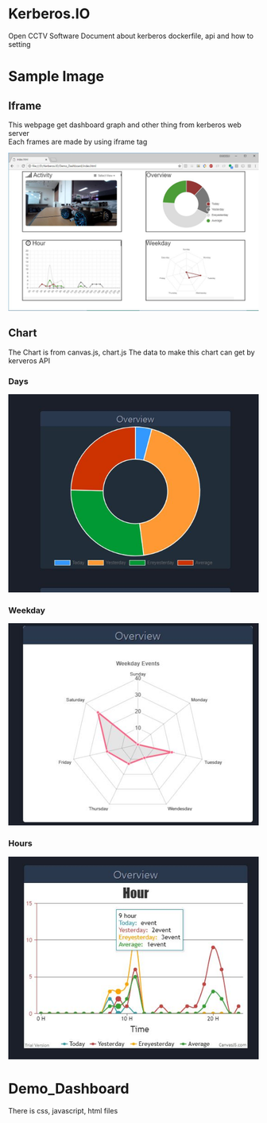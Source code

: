 # Kerberos.IO
Open CCTV Software
Document about kerberos dockerfile, api and how to setting


# Sample Image

## Iframe 

This webpage get dashboard graph and other thing from kerberos web server  
Each frames are made by using iframe tag

![Capture](SampleImage/Demo_image.jpg)


## Chart

The Chart is from canvas.js, chart.js
The data to make this chart can get by kerveros API

### Days

![Capture](SampleImage/overview_day.jpg)

### Weekday

![Capture](SampleImage/overview_weekday.jpg)

### Hours

![Capture](SampleImage/overview_hour.jpg)

# Demo_Dashboard

There is css, javascript, html files


